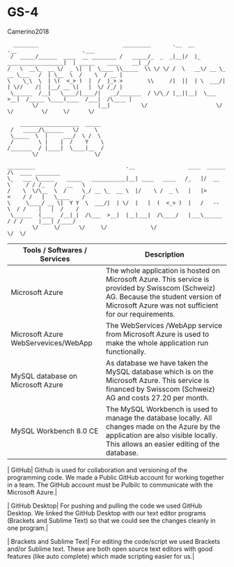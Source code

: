 # GS-4
Camerino2018

      
        
        
```
  ________                           _________       .__  __                      .__                     .___
 /  _____/______  ____  __ ________ /   _____/_  _  _|__|/  |_  __________________|  | _____    ____    __| _/
/   \  __\_  __ \/  _ \|  |  \____ \\_____  \\ \/ \/ /  \   __\/ __ \_  __ \___   /  | \__  \  /    \  / __ | 
\    \_\  \  | \(  <_> )  |  /  |_> >        \\     /|  ||  | \  ___/|  | \//    /|  |__/ __ \|   |  \/ /_/ | 
 \______  /__|   \____/|____/|   __/_______  / \/\_/ |__||__|  \___  >__|  /_____ \____(____  /___|  /\____ | 
        \/                   |__|          \/                      \/            \/         \/     \/      \/ 
```                                                                       


```  
    ___________________  _____   
 /   _____/\______   \/     \  
 \_____  \  |     ___/  \ /  \ 
 /        \ |    |  /    Y    \
/_______  / |____|  \____|__  /
        \/                  \/ 

```

```  
_________                             .__                 ____  ______       /\  ____ ________ 
\_   ___ \_____    _____   ___________|__| ____   ____   /_   |/  __  \     / / /_   /   __   \
/    \  \/\__  \  /     \_/ __ \_  __ \  |/    \ /  _ \   |   |>      <    / /   |   \____    /
\     \____/ __ \|  Y Y  \  ___/|  | \/  |   |  (  <_> )  |   /   --   \  / /    |   |  /    / 
 \______  (____  /__|_|  /\___  >__|  |__|___|  /\____/   |___\______  / / /     |___| /____/  
        \/     \/      \/     \/              \/                     \/  \/                    
```



| Tools / Softwares / Services | Description |
| ------------- | ------------------ |
| Microsoft Azure | The whole application is hosted on Microsoft Azure. This service is provided by Swisscom (Schweiz) AG. Because the student version of Microsoft Azure was not sufficient for our requirements.|
|Microsoft Azure WebServevices/WebApp | The WebServices /WebApp service from Microsoft Azure is used to make the whole application run functionally.|
| MySQL database on Microsoft Azure| As database we have taken the MySQL database which is on the Microsoft Azure. This service is financed by Swisscom (Schweiz) AG and costs 27.20 per month.|
| MySQL Workbench 8.0 CE| The MySQL Workbench is used to manage the database locally. All changes made on the Azure by the application are also visible locally. This allows an easier editing of the database.|

| GitHub| Github is used for collaboration and versioning of the programming code. We made a Public GitHub account for working together in a team. The GitHub account must be Pulbilc to communicate with the Microsoft Azure.|

| GitHub Desktop| For pushing and pulling the code we used GitHub Desktop. We linked the GitHub Desktop with our text editor programs (Brackets and Sublime Text) so that we could see the changes cleanly in one program.|

| Brackets and Sublime Text| For editing the code/script we used Brackets and/or Sublime text. These are both open source text editors with good features (like auto complete) which made scripting easier for us.|
